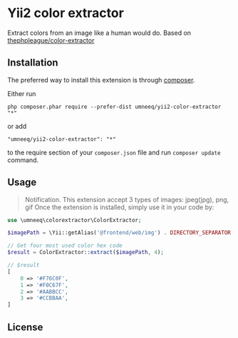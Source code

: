 Yii2 color extractor
====================
Extract colors from an image like a human would do. Based on [thephpleague/color-extractor](https://github.com/thephpleague/color-extractor)

Installation
------------

The preferred way to install this extension is through [composer](http://getcomposer.org/download/).

Either run

```
php composer.phar require --prefer-dist umneeq/yii2-color-extractor "*"
```

or add

```
"umneeq/yii2-color-extractor": "*"
```

to the require section of your `composer.json` file and run `composer update` command.


Usage
-----
> Notification. This extension accept 3 types of images: jpeg(jpg), png, gif
Once the extension is installed, simply use it in your code by:

```php
use \umneeq\colorextractor\ColorExtractor;

$imagePath = \Yii::getAlias('@frontend/web/img') . DIRECTORY_SEPARATOR . 'test.png';

// Get four most used color hex code
$result = ColorExtractor::extract($imagePath, 4);

// $result
[
    0 => '#F76C0F',
    1 => '#F0C67F',
    2 => '#AABBCC',
    3 => '#CCBBAA',
]
```

License
-------
